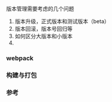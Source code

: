 版本管理需要考虑的几个问题
1. 版本升级，正式版本和测试版本（beta）
2. 版本回滚，版本号回归等
3. 如何区分大版本和小版本
4. 


### webpack

### 构建与打包

### 参考
